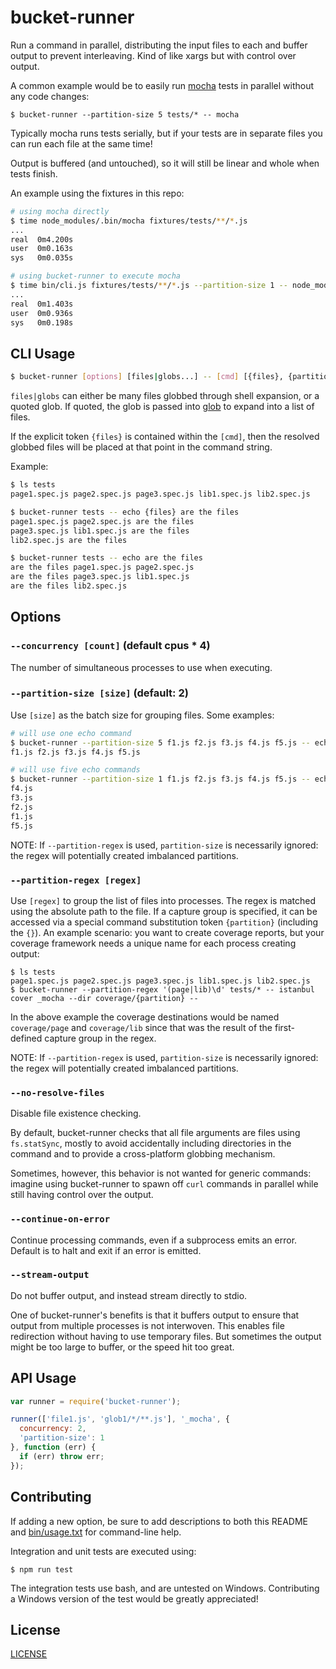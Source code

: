 bucket-runner
=============

Run a command in parallel, distributing the input files to each and buffer output to prevent interleaving. Kind of like xargs but with control over output.

A common example would be to easily run [mocha](https://mochajs.org/) tests in parallel without any code changes:

```
$ bucket-runner --partition-size 5 tests/* -- mocha
```

Typically mocha runs tests serially, but if your tests are in separate files you can run each file at the same time!

Output is buffered (and untouched), so it will still be linear and whole when tests finish.

An example using the fixtures in this repo:

```sh
# using mocha directly
$ time node_modules/.bin/mocha fixtures/tests/**/*.js
...
real  0m4.200s
user  0m0.163s
sys   0m0.035s
```

```sh
# using bucket-runner to execute mocha
$ time bin/cli.js fixtures/tests/**/*.js --partition-size 1 -- node_modules/.bin/mocha
...
real  0m1.403s
user  0m0.936s
sys   0m0.198s
```

CLI Usage
---------

```sh
$ bucket-runner [options] [files|globs...] -- [cmd] [{files}, {partition}]
```

`files|globs` can either be many files globbed through shell expansion, or a quoted glob. If quoted, the glob is passed into [glob](https://www.npmjs.com/package/glob) to expand into a list of files.

If the explicit token `{files}` is contained within the `[cmd]`, then the resolved globbed files will be placed at that point in the command string.

Example:

```sh
$ ls tests
page1.spec.js page2.spec.js page3.spec.js lib1.spec.js lib2.spec.js

$ bucket-runner tests -- echo {files} are the files
page1.spec.js page2.spec.js are the files
page3.spec.js lib1.spec.js are the files
lib2.spec.js are the files

$ bucket-runner tests -- echo are the files
are the files page1.spec.js page2.spec.js
are the files page3.spec.js lib1.spec.js
are the files lib2.spec.js
```

Options
-------

### `--concurrency [count]` (default cpus * 4)

The number of simultaneous processes to use when executing.

### `--partition-size [size]` (default: 2)

Use `[size]` as the batch size for grouping files. Some examples:

```sh
# will use one echo command
$ bucket-runner --partition-size 5 f1.js f2.js f3.js f4.js f5.js -- echo
f1.js f2.js f3.js f4.js f5.js
```

```sh
# will use five echo commands
$ bucket-runner --partition-size 1 f1.js f2.js f3.js f4.js f5.js -- echo
f4.js
f3.js
f2.js
f1.js
f5.js
```

NOTE: If `--partition-regex` is used, `partition-size` is necessarily ignored: the regex will potentially created imbalanced partitions.

### `--partition-regex [regex]`

Use `[regex]` to group the list of files into processes. The regex is matched using the absolute path to the file. If a capture group is specified, it can be accessed via a special command substitution token `{partition}` (including the `{}`). An example scenario: you want to create coverage reports, but your coverage framework needs a unique name for each process creating output:

```
$ ls tests
page1.spec.js page2.spec.js page3.spec.js lib1.spec.js lib2.spec.js
$ bucket-runner --partition-regex '(page|lib)\d' tests/* -- istanbul cover _mocha --dir coverage/{partition} --
```

In the above example the coverage destinations would be named `coverage/page` and `coverage/lib` since that was the result of the first-defined capture group in the regex.

NOTE: If `--partition-regex` is used, `partition-size` is necessarily ignored: the regex will potentially created imbalanced partitions.

### `--no-resolve-files`

Disable file existence checking.

By default, bucket-runner checks that all file arguments are files using `fs.statSync`, mostly to avoid accidentally including directories in the command and to provide a cross-platform globbing mechanism.

Sometimes, however, this behavior is not wanted for generic commands: imagine using bucket-runner to spawn off `curl` commands in parallel while still having control over the output.

### `--continue-on-error`

Continue processing commands, even if a subprocess emits an error. Default is to halt and exit if an error is emitted.

### `--stream-output`

Do not buffer output, and instead stream directly to stdio.

One of bucket-runner's benefits is that it buffers output to ensure that output from multiple processes is not interwoven. This enables file redirection without having to use temporary files. But sometimes the output might be too large to buffer, or the speed hit too great.


API Usage
---------

```js
var runner = require('bucket-runner');

runner(['file1.js', 'glob1/*/**.js'], '_mocha', {
  concurrency: 2,
  'partition-size': 1
}, function (err) {
  if (err) throw err;
});
```

Contributing
------------

If adding a new option, be sure to add descriptions to both this README and [bin/usage.txt](bin/usage.txt) for command-line help.

Integration and unit tests are executed using:

```
$ npm run test
```

The integration tests use bash, and are untested on Windows. Contributing a Windows version of the test would be greatly appreciated!

License
-------

[LICENSE](LICENSE)
